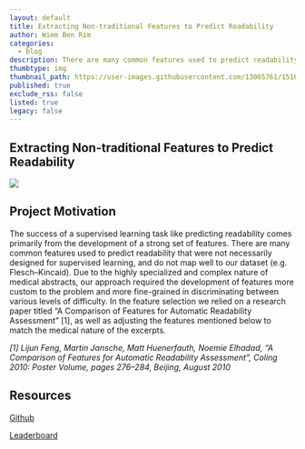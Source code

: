 ```yaml
---
layout: default
title: Extracting Non-traditional Features to Predict Readability
author: Wiem Ben Rim
categories:
  - blog
description: There are many common features used to predict readability that were not necessarily designed for supervised learning, and do not map well to our dataset
thumbtype: img
thumbnail_path: https://user-images.githubusercontent.com/13065761/151680387-2269ab68-8cbb-4e3d-bb11-a1ca2c7c6106.png
published: true
exclude_rss: false
listed: true
legacy: false
---
```


<h2>Extracting Non-traditional Features to Predict Readability</h2>

<img class="image fit" src= "https://user-images.githubusercontent.com/13065761/151680387-2269ab68-8cbb-4e3d-bb11-a1ca2c7c6106.png">

## Project Motivation
The success of a supervised learning task like predicting readability comes primarily from the
development of a strong set of features. There are many common features used to predict
readability that were not necessarily designed for supervised learning, and do not map well to
our dataset (e.g. Flesch–Kincaid). Due to the highly specialized and complex nature of
medical abstracts, our approach required the development of features more custom to the
problem and more fine-grained in discriminating between various levels of difficulty.
In the feature selection we relied on a research paper titled “A Comparison of Features for
Automatic Readability Assessment” [1], as well as adjusting the features mentioned below to
match the medical nature of the excerpts.


*[1] Lijun Feng, Martin Jansche, Matt Huenerfauth, Noemie Elhadad, “A Comparison of
					Features for Automatic Readability Assessment”, Coling 2010: Poster Volume, pages
					276–284, Beijing, August 2010*
          
## Resources
[Github](https://github.com/PhaelIshall/hw3_Computational_Linguistic)

[Leaderboard](https://www.cis.upenn.edu/~cis530/leaderboard.htm)

<!--more-->
